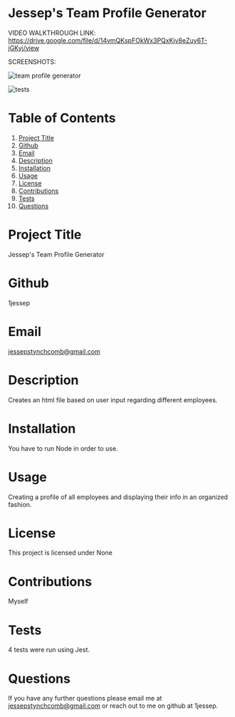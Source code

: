 
  # Jessep's Team Profile Generator
  
  VIDEO WALKTHROUGH LINK:
  https://drive.google.com/file/d/14vmQKspFOkWx3PQxKjv8eZuy6T-jGKyj/view
  
  
  SCREENSHOTS:  

![team profile generator](https://user-images.githubusercontent.com/110129027/207145573-b4c3b44f-8cf8-48ab-a7a8-b36ca2e98992.png)

  ![tests](https://user-images.githubusercontent.com/110129027/207145597-b427bb7f-30e2-4555-861e-e76b85bd8619.png)


  # Table of Contents
  1. [Project Title](#Title)
  2. [Github](#Github)
  3. [Email](#Email)
  4. [Description](#Description)
  5. [Installation](#Installation)
  6. [Usage](#Usage)
  7. [License](#License)
  8. [Contributions](#Contributions)
  9. [Tests](#Tests)
  10. [Questions](#Questions)
  
  
  # Project Title
  Jessep's Team Profile Generator
  # Github
  1jessep
  # Email
  jessepstynchcomb@gmail.com
  # Description
  Creates an html file based on user input regarding different employees.
  # Installation
  You have to run Node in order to use.
  # Usage
  Creating a profile of all employees and displaying their info in an organized fashion.
  # License
  This project is licensed under None
  # Contributions
  Myself
  # Tests
  4 tests were run using Jest.
  # Questions
  If you have any further questions please email me at jessepstynchcomb@gmail.com or reach out to me on github at 1jessep.
  


